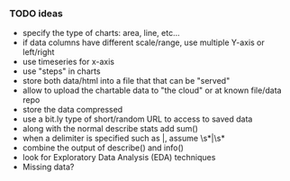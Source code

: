 ### TODO ideas
 * specify the type of charts: area, line, etc...
 * if data columns have different scale/range, use multiple Y-axis or left/right
 * use timeseries for x-axis
 * use "steps" in charts
 * store both data/html into a file that that can be "served"
 * allow to upload the chartable data to "the cloud" or at known file/data repo
 * store the data compressed
 * use a bit.ly type of short/random URL to access to saved data
 * along with the normal describe stats add sum()
 * when a delimiter is specified such as |, assume \s*|\s*
 * combine the output of describe() and info()
 * look for Exploratory Data Analysis (EDA) techniques
 * Missing data?